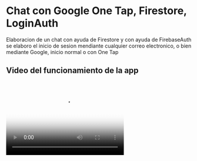 # Chat con Google One Tap, Firestore, LoginAuth

Elaboracion de un chat con ayuda de Firestore y con ayuda de FirebaseAuth se elaboro el inicio de sesion mendiante cualquier correo electronico, o bien mediante Google, inicio normal o con One Tap

## Video del funcionamiento de la app
<video src="Chat.mp4" poster="chat.png" width="320" height="200" controls preload></video>




